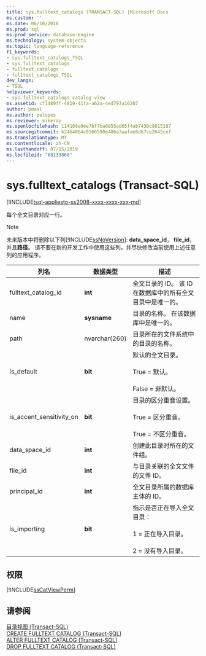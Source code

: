 ```yaml
---
title: sys.fulltext_catalogs (TRANSACT-SQL) |Microsoft Docs
ms.custom: ''
ms.date: 06/10/2016
ms.prod: sql
ms.prod_service: database-engine
ms.technology: system-objects
ms.topic: language-reference
f1_keywords:
- sys.fulltext_catalogs_TSQL
- sys.fulltext_catalogs
- fulltext_catalogs
- fulltext_catalogs_TSQL
dev_langs:
- TSQL
helpviewer_keywords:
- sys.fulltext_catalogs catalog view
ms.assetid: cf1489ff-4819-41fa-a62a-4ed797a16207
author: pmasl
ms.author: pelopes
ms.reviewer: mikeray
ms.openlocfilehash: 114109e0ee7bf7ba8855ad65f4ab7438c9815187
ms.sourcegitcommit: b2464064c0566590e486a3aafae6d67ce2645cef
ms.translationtype: MT
ms.contentlocale: zh-CN
ms.lasthandoff: 07/15/2019
ms.locfileid: "68133860"
---
```

# <a name="sysfulltextcatalogs-transact-sql"></a>sys.fulltext_catalogs (Transact-SQL)
[!INCLUDE[tsql-appliesto-ss2008-xxxx-xxxx-xxx-md](../../includes/tsql-appliesto-ss2008-xxxx-xxxx-xxx-md.md)]

  每个全文目录对应一行。  
  
> [!NOTE]  
>  未来版本中将删除以下列[!INCLUDE[ssNoVersion](../../includes/ssnoversion-md.md)]: **data_space_id**， **file_id**，并且**路径**。 请不要在新的开发工作中使用这些列，并尽快修改当前使用上述任意列的应用程序。  
 
|列名|数据类型|描述|  
|-----------------|---------------|-----------------|  
|fulltext_catalog_id|**int**|全文目录的 ID。 该 ID 在数据库中的所有全文目录中是唯一的。|  
|name|**sysname**|目录的名称。 在该数据库中是唯一的。|  
|path|nvarchar(260) |目录所在的文件系统中的目录的名称。|  
|is_default|**bit**|默认的全文目录。<br /><br /> True = 默认。<br /><br /> False = 非默认。|  
|is_accent_sensitivity_on|**bit**|目录的区分重音设置。<br /><br /> True = 区分重音。<br /><br /> True = 不区分重音。|  
|data_space_id|**int**|创建此目录时所在的文件组。|  
|file_id|**int**|与目录关联的全文文件的文件 ID。|  
|principal_id|**int**|全文目录所属的数据库主体的 ID。|  
|is_importing|**bit**|指示是否正在导入全文目录：<br /><br /> 1 = 正在导入目录。<br /><br /> 2 = 没有导入目录。|  
  
## <a name="permissions"></a>权限  
 [!INCLUDE[ssCatViewPerm](../../includes/sscatviewperm-md.md)]  
  
## <a name="see-also"></a>请参阅  
 [目录视图 (Transact-SQL)](../../relational-databases/system-catalog-views/catalog-views-transact-sql.md)   
 [CREATE FULLTEXT CATALOG (Transact-SQL)](../../t-sql/statements/create-fulltext-catalog-transact-sql.md)   
 [ALTER FULLTEXT CATALOG (Transact-SQL)](../../t-sql/statements/alter-fulltext-catalog-transact-sql.md)   
 [DROP FULLTEXT CATALOG (Transact-SQL)](../../t-sql/statements/drop-fulltext-catalog-transact-sql.md)  
  
  
